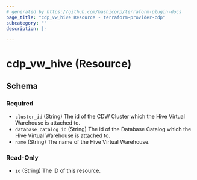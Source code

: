 ```yaml
---
# generated by https://github.com/hashicorp/terraform-plugin-docs
page_title: "cdp_vw_hive Resource - terraform-provider-cdp"
subcategory: ""
description: |-
  
---
```


# cdp_vw_hive (Resource)





<!-- schema generated by tfplugindocs -->
## Schema

### Required

- `cluster_id` (String) The id of the CDW Cluster which the Hive Virtual Warehouse is attached to.
- `database_catalog_id` (String) The id of the Database Catalog which the Hive Virtual Warehouse is attached to.
- `name` (String) The name of the Hive Virtual Warehouse.

### Read-Only

- `id` (String) The ID of this resource.


